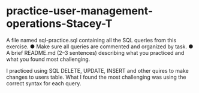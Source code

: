 # practice-user-management-operations-Stacey-T

A file named sql-practice.sql containing all the SQL queries from this exercise. 
● Make sure all queries are commented and organized by task. 
● A brief README.md (2–3 sentences) describing what you practiced and what 
you found most challenging. 

I practiced using SQL DELETE, UPDATE, INSERT and other quires to make changes to users table. What I found the most challenging was using the correct syntax for each query. 
